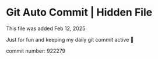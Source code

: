 # Git Auto Commit | Hidden File

This file was added Feb 12, 2025

Just for fun and keeping my daily git commit active 🤪

commit number: 922279

